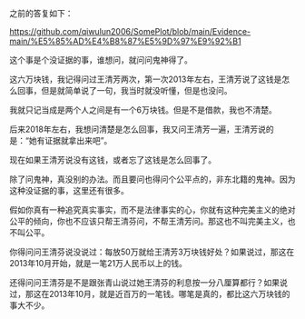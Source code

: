 之前的答复如下：

https://github.com/qiwulun2006/SomePlot/blob/main/Evidence-main/%E5%85%AD%E4%B8%87%E5%9D%97%E9%92%B1

这个事是个没证据的事，谁想问，就问问鬼神得了。

这六万块钱，我记得问过王清芳两次，第一次2013年左右，王清芳说了这钱是怎么回事，但是就简单说了一句，我当时就没听懂，但是也没问。

我就只记当成是两个人之间是有一个6万块钱。但是不是借款，我也不清楚。

后来2018年左右，我想问清楚是怎么回事，我又问王清芳一遍，王清芳说的是：“她有证据就拿出来吧”。

现在如果王清芳说没有这钱，或者忘了这钱是怎么回事了。

除了问鬼神，真没别的办法。而且要问也得问个公平点的，非东北籍的鬼神。因为这种没证据的事，这里还有很多。

假如你真有一种追究真实事实，而不是法律事实的心，你就有这种完美主义的绝对公平的倾向，你也不应该只帮王清芬问，不帮王清芳问。那这也不叫完美主义，也不叫公平。

你得问问王清芬说没说过：每放50万就给王清芳3万块钱好处？如果说过，那这在2013年10月开始，就是一笔21万人民币以上的钱。

还得问问王清芬是不是跟张青山说过她王清芬的利息按一分八厘算都行？如果说过，那这在2013年10月，就是近百万的一笔钱。哪笔是真的，都比这六万块钱的事大不少。

